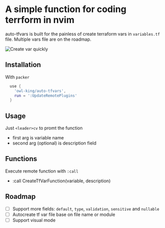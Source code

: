 # A simple function for coding terrform in nvim

auto-tfvars is built for the painless of create terraform vars in `variables.tf` file. Multiple vars file are on the roadmap.

![Create var quickly](https://media.giphy.com/media/l5zwatckCFFHYeHj3u/giphy.gif)

## Installation
With `packer` 
```lua
  use {
    'owl-king/auto-tfvars',
    run = ':UpdateRemotePlugins'                                          
  }
```

## Usage
Just `<leader>cv` to promt the function
- first arg is variable name
- second arg (optional) is description field

## Functions
Execute remote function with `:call`
- :call CreateTfVarFunction(variable, description)

## Roadmap
- [ ] Support more fields: `default`, `type`, `validation`, `sensitive` and `nullable`
- [ ] Autocreate tf var file base on file name or module
- [ ] Support visual mode
